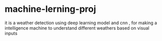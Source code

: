 # machine-lerning-proj
it is a weather detection using deep learning model and cnn , for making a intelligence machine to understand different weathers based on visual inputs
